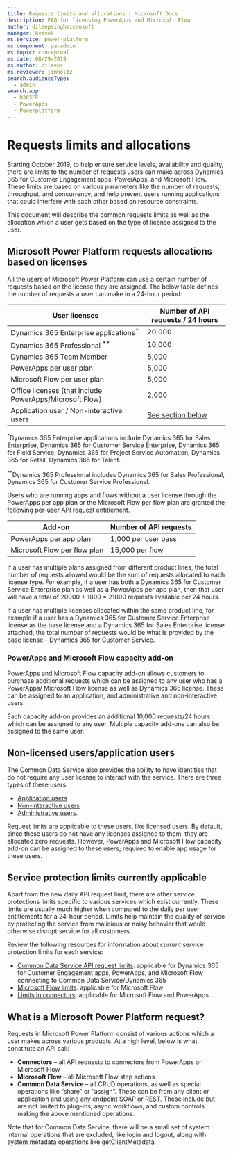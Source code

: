 ```yaml
---
title: Requests limits and allocations | Microsoft Docs
description: FAQ for licensing PowerApps and Microsoft Flow
author: dileepsinghmicrosoft
manager: kvivek
ms.service: power-platform
ms.component: pa-admin
ms.topic: conceptual
ms.date: 08/29/2019
ms.author: dileeps
ms.reviewer: jimholtz
search.audienceType: 
  - admin
search.app: 
  - D365CE
  - PowerApps
  - Powerplatform
---
```

# Requests limits and allocations

Starting October 2019, to help ensure service levels, availability and quality, there are limits to the number of requests users can make across Dynamics 365 for Customer Engagement apps, PowerApps, and Microsoft Flow. These limits are based on various parameters like the number of requests, throughput, and concurrency, and
help prevent users running applications that could interfere with each other based on resource constraints.

This document will describe the common requests limits as well as the allocation which a user gets based on the type of license assigned to the user.

## Microsoft Power Platform requests allocations based on licenses 

All the users of Microsoft Power Platform can use a certain number of requests based on the license they are assigned. The below table defines the number of requests a user can make in a 24-hour period:

| User licenses                              | Number of API requests / 24 hours                              |
|------------------------------------------------|-----------------------------------------------------------|
| Dynamics 365 Enterprise applications<sup>*</sup>         | 20,000                                          |
| Dynamics 365 Professional <sup>**</sup>                 | 10,000                                           |
| Dynamics 365 Team Member                       | 5,000                                                     |
| PowerApps per user plan                        | 5,000                                                     |
| Microsoft Flow per user plan                             | 5,000                                                     |
| Office licenses (that include PowerApps/Microsoft Flow)  | 2,000                                                     |
| Application user / Non-interactive users       | [See section below](#non-licensed-usersapplication-users) |

<sup>*</sup>Dynamics 365 Enterprise applications include Dynamics 365 for Sales Enterprise, Dynamics 365 for Customer Service Enterprise, Dynamics 365 for Field Service, Dynamics 365 for Project Service Automation, Dynamics 365 for Retail, Dynamics 365 for Talent. 

<sup>**</sup>Dynamics 365 Professional includes Dynamics 365 for Sales Professional, Dynamics 365 for Customer Service Professional.

Users who are running apps and flows without a user license through the PowerApps per app plan or the Microsoft Flow per flow plan are granted the following
per-user API request entitlement.

| Add-on                | Number of API requests  |
|-------------------------|---------------------|
| PowerApps per app plan  | 1,000 per user pass |
| Microsoft Flow per flow plan      | 15,000 per flow     |

If a user has multiple plans assigned from different product lines, the total number of requests allowed would be the sum of requests allocated
to each license type. For example, if a user has both a Dynamics 365 for Customer Service Enterprise plan as well as a PowerApps per app plan, then that
user will have a total of 20000 + 1000 = 21000 requests available per 24 hours.

If a user has multiple licenses allocated within the same product line, for example if a user has a Dynamics 365 for Customer Service Enterprise license as the base license and a Dynamics 365 for Sales Enterprise license attached, the total number of requests would be what is provided by the base license - Dynamics 365
for Customer Service.

### PowerApps and Microsoft Flow capacity add-on

PowerApps and Microsoft Flow capacity add-on allows customers to purchase additional requests which can be assigned to any user who has a PowerApps/ Microsoft Flow license as well as Dynamics 365 license. These can be assigned to an application, and administrative and non-interactive users.

Each capacity add-on provides an additional 10,000 requests/24 hours which can be assigned to any user. Multiple capacity add-ons can also be assigned to the same
user.

## Non-licensed users/application users

The Common Data Service also provides the ability to have identities that do not require any user license to interact with the service. There are three types of
these users:
- [Application users](https://docs.microsoft.com/dynamics365/customer-engagement/admin/create-users-assign-online-security-roles#create-an-application-user)
- [Non-interactive users](https://docs.microsoft.com/dynamics365/customer-engagement/admin/create-users-assign-online-security-roles#create-a-non-interactive-user-account)
- [Administrative users](https://docs.microsoft.com/dynamics365/customer-engagement/admin/create-users-assign-online-security-roles#create-an-administrative-user-account).

Request limits are applicable to these users, like licensed users. By default, since these users do not have any licenses assigned to them, they are
allocated zero requests. However, PowerApps and Microsoft Flow capacity add-on can be assigned to these users; required to enable app usage for these users.

## Service protection limits currently applicable

Apart from the new daily API request limit, there are other service protections limits specific to various services which exist currently. These limits are usually much higher when compared to the daily per user entitlements for a 24-hour period. Limits help maintain the quality of service by protecting the service from malicious or noisy behavior that would otherwise disrupt service for all customers.

Review the following resources for information about *current* service protection limits for each service:

- [Common Data Service API request limits](https://docs.microsoft.com/powerapps/developer/common-data-service/api-limits): applicable for Dynamics 365 for Customer Engagement apps, PowerApps, and Microsoft Flow connecting to Common Data Service/Dynamics 365
- [Microsoft Flow limits](https://docs.microsoft.com/flow/limits-and-config#looping-and-debatching-limits): applicable for Microsoft Flow
- [Limits in connectors](https://docs.microsoft.com/connectors/): applicable for Microsoft Flow and PowerApps

## What is a Microsoft Power Platform request? 

Requests in Microsoft Power Platform consist of various actions which a user makes across various products. At a high level, below is what constitute an API call:

- **Connectors** – all API requests to connectors from PowerApps or Microsoft Flow
- **Microsoft Flow** – all Microsoft Flow step actions
- **Common Data Service** – all CRUD operations, as well as special operations like “share” or “assign”. These can be from any client or application and using any endpoint SOAP or REST. These include but are not limited to plug-ins, async workflows, and custom controls making the above mentioned operations.

Note that for Common Data Service, there will be a small set of system internal operations that are excluded, like login and logout, along with system metadata operations like getClientMetadata.
